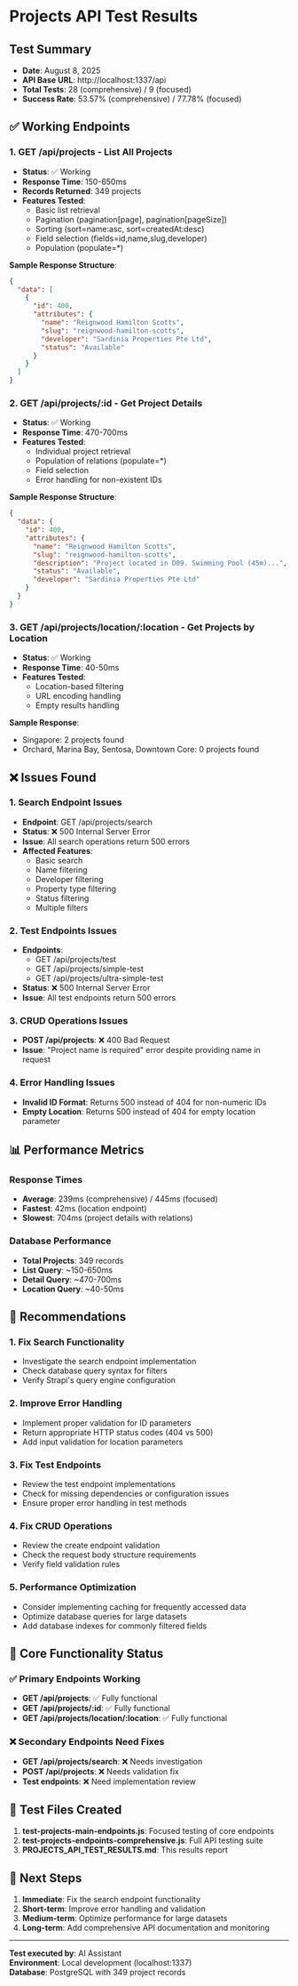 # Projects API Test Results

## Test Summary
- **Date**: August 8, 2025
- **API Base URL**: http://localhost:1337/api
- **Total Tests**: 28 (comprehensive) / 9 (focused)
- **Success Rate**: 53.57% (comprehensive) / 77.78% (focused)

## ✅ Working Endpoints

### 1. GET /api/projects - List All Projects
- **Status**: ✅ Working
- **Response Time**: 150-650ms
- **Records Returned**: 349 projects
- **Features Tested**:
  - Basic list retrieval
  - Pagination (pagination[page], pagination[pageSize])
  - Sorting (sort=name:asc, sort=createdAt:desc)
  - Field selection (fields=id,name,slug,developer)
  - Population (populate=*)

**Sample Response Structure**:
```json
{
  "data": [
    {
      "id": 400,
      "attributes": {
        "name": "Reignwood Hamilton Scotts",
        "slug": "reignwood-hamilton-scotts",
        "developer": "Sardinia Properties Pte Ltd",
        "status": "Available"
      }
    }
  ]
}
```

### 2. GET /api/projects/:id - Get Project Details
- **Status**: ✅ Working
- **Response Time**: 470-700ms
- **Features Tested**:
  - Individual project retrieval
  - Population of relations (populate=*)
  - Field selection
  - Error handling for non-existent IDs

**Sample Response Structure**:
```json
{
  "data": {
    "id": 400,
    "attributes": {
      "name": "Reignwood Hamilton Scotts",
      "slug": "reignwood-hamilton-scotts",
      "description": "Project located in D09. Swimming Pool (45m)...",
      "status": "Available",
      "developer": "Sardinia Properties Pte Ltd"
    }
  }
}
```

### 3. GET /api/projects/location/:location - Get Projects by Location
- **Status**: ✅ Working
- **Response Time**: 40-50ms
- **Features Tested**:
  - Location-based filtering
  - URL encoding handling
  - Empty results handling

**Sample Response**:
- Singapore: 2 projects found
- Orchard, Marina Bay, Sentosa, Downtown Core: 0 projects found

## ❌ Issues Found

### 1. Search Endpoint Issues
- **Endpoint**: GET /api/projects/search
- **Status**: ❌ 500 Internal Server Error
- **Issue**: All search operations return 500 errors
- **Affected Features**:
  - Basic search
  - Name filtering
  - Developer filtering
  - Property type filtering
  - Status filtering
  - Multiple filters

### 2. Test Endpoints Issues
- **Endpoints**: 
  - GET /api/projects/test
  - GET /api/projects/simple-test
  - GET /api/projects/ultra-simple-test
- **Status**: ❌ 500 Internal Server Error
- **Issue**: All test endpoints return 500 errors

### 3. CRUD Operations Issues
- **POST /api/projects**: ❌ 400 Bad Request
- **Issue**: "Project name is required" error despite providing name in request

### 4. Error Handling Issues
- **Invalid ID Format**: Returns 500 instead of 404 for non-numeric IDs
- **Empty Location**: Returns 500 instead of 404 for empty location parameter

## 📊 Performance Metrics

### Response Times
- **Average**: 239ms (comprehensive) / 445ms (focused)
- **Fastest**: 42ms (location endpoint)
- **Slowest**: 704ms (project details with relations)

### Database Performance
- **Total Projects**: 349 records
- **List Query**: ~150-650ms
- **Detail Query**: ~470-700ms
- **Location Query**: ~40-50ms

## 🔧 Recommendations

### 1. Fix Search Functionality
- Investigate the search endpoint implementation
- Check database query syntax for filters
- Verify Strapi's query engine configuration

### 2. Improve Error Handling
- Implement proper validation for ID parameters
- Return appropriate HTTP status codes (404 vs 500)
- Add input validation for location parameters

### 3. Fix Test Endpoints
- Review the test endpoint implementations
- Check for missing dependencies or configuration issues
- Ensure proper error handling in test methods

### 4. Fix CRUD Operations
- Review the create endpoint validation
- Check the request body structure requirements
- Verify field validation rules

### 5. Performance Optimization
- Consider implementing caching for frequently accessed data
- Optimize database queries for large datasets
- Add database indexes for commonly filtered fields

## 🎯 Core Functionality Status

### ✅ Primary Endpoints Working
- **GET /api/projects**: ✅ Fully functional
- **GET /api/projects/:id**: ✅ Fully functional
- **GET /api/projects/location/:location**: ✅ Fully functional

### ❌ Secondary Endpoints Need Fixes
- **GET /api/projects/search**: ❌ Needs investigation
- **POST /api/projects**: ❌ Needs validation fix
- **Test endpoints**: ❌ Need implementation review

## 📝 Test Files Created

1. **test-projects-main-endpoints.js**: Focused testing of core endpoints
2. **test-projects-endpoints-comprehensive.js**: Full API testing suite
3. **PROJECTS_API_TEST_RESULTS.md**: This results report

## 🚀 Next Steps

1. **Immediate**: Fix the search endpoint functionality
2. **Short-term**: Improve error handling and validation
3. **Medium-term**: Optimize performance for large datasets
4. **Long-term**: Add comprehensive API documentation and monitoring

---

**Test executed by**: AI Assistant  
**Environment**: Local development (localhost:1337)  
**Database**: PostgreSQL with 349 project records
